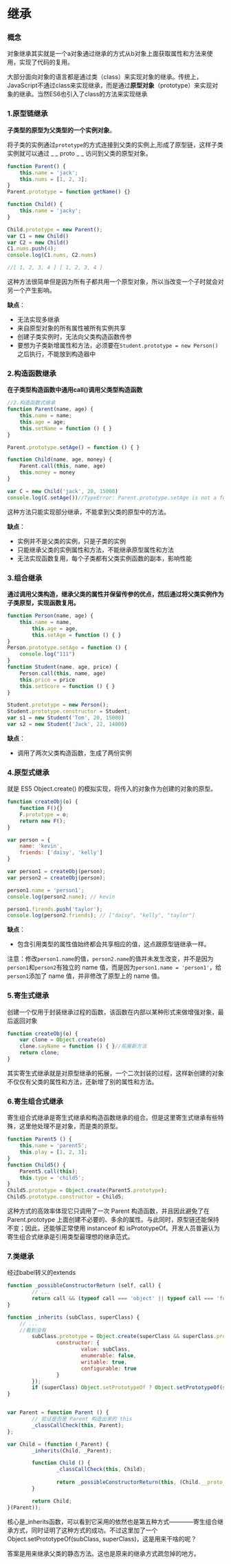 # 继承

### 概念

对象继承其实就是一个a对象通过继承的方式从b对象上面获取属性和方法来使用，实现了代码的复用。

大部分面向对象的语言都是通过类（class）来实现对象的继承。传统上，JavaScript不通过class来实现继承，而是通过**原型对象**（prototype）来实现对象的继承。当然ES6也引入了class的方法来实现继承

### 1.原型链继承

**子类型的原型为父类型的一个实例对象**。

将子类的实例通过`prototype`的方式连接到父类的实例上,形成了原型链，这样子类实例就可以通过 _ _ proto _ _ 访问到父类的原型对象。

```javascript
function Parent() {
    this.name = 'jack';
    this.nums = [1, 2, 3];
}
Parent.prototype = function getName() {}

function Child() {
    this.name = 'jacky';
}

Child.prototype = new Parent();
var C1 = new Child()
var C2 = new Child()
C1.nums.push(4);
console.log(C1.nums, C2.nums) 

//[ 1, 2, 3, 4 ] [ 1, 2, 3, 4 ]
```

这种方法很简单但是因为所有子都共用一个原型对象，所以当改变一个子时就会对另一个产生影响。

**缺点**：

- 无法实现多继承
- 来自原型对象的所有属性被所有实例共享
- 创建子类实例时，无法向父类构造函数传参
- 要想为子类新增属性和方法，必须要在`Student.prototype = new Person()` 之后执行，不能放到构造器中

### 2.构造函数继承

**在子类型构造函数中通用call()调用父类型构造函数**

```JavaScript
//2.构造函数式继承
function Parent(name, age) {
    this.name = name;
    this.age = age;
    this.setName = function () { }
}

Parent.prototype.setAge() = function () { }

function Child(name, age, money) {
    Parent.call(this, name, age)
    this.money = money
}

var C = new Child('jack', 20, 15000)
console.log(C.setAge())//TypeError: Parent.prototype.setAge is not a function
```

这种方法只能实现部分继承，不能拿到父类的原型中的方法。

**缺点**：

- 实例并不是父类的实例，只是子类的实例
- 只能继承父类的实例属性和方法，不能继承原型属性和方法
- 无法实现函数复用，每个子类都有父类实例函数的副本，影响性能

### 3.组合继承

**通过调用父类构造，继承父类的属性并保留传参的优点，然后通过将父类实例作为子类原型，实现函数复用。**

```javascript
function Person(name, age) {
    this.name = name,
        this.age = age,
        this.setAge = function () { }
}
Person.prototype.setAge = function () {
    console.log("111")
}
function Student(name, age, price) {
    Person.call(this, name, age)
    this.price = price
    this.setScore = function () { }
}

Student.prototype = new Person();
Student.prototype.constructor = Student;
var s1 = new Student('Tom', 20, 15000)
var s2 = new Student('Jack', 22, 14000)
```

**缺点**：

- 调用了两次父类构造函数，生成了两份实例

### 4.原型式继承

就是 ES5 Object.create() 的模拟实现，将传入的对象作为创建的对象的原型。

```javascript
function createObj(o) {
    function F(){}
    F.prototype = o;
    return new F();
}

var person = {
    name: 'kevin',
    friends: ['daisy', 'kelly']
}

var person1 = createObj(person);
var person2 = createObj(person);

person1.name = 'person1';
console.log(person2.name); // kevin

person1.firends.push('taylor');
console.log(person2.friends); // ["daisy", "kelly", "taylor"]
```

**缺点**：

- 包含引用类型的属性值始终都会共享相应的值，这点跟原型链继承一样。

注意：修改`person1.name`的值，`person2.name`的值并未发生改变，并不是因为`person1`和`person2`有独立的 name 值，而是因为`person1.name = 'person1'`，给`person1`添加了 name 值，并非修改了原型上的 name 值。

### 5.寄生式继承

创建一个仅用于封装继承过程的函数，该函数在内部以某种形式来做增强对象，最后返回对象

```javascript
function createObj(o) {
    var clone = Object.create(o)
    clone.sayName = function () { }//拓展新方法
    return clone;
}
```

其实寄生式继承就是对原型继承的拓展，一个二次封装的过程，这样新创建的对象不仅仅有父类的属性和方法，还新增了别的属性和方法。

### 6.寄生组合式继承

寄生组合式继承是寄生式继承和构造函数继承的组合。但是这里寄生式继承有些特殊，这里他处理不是对象，而是类的原型。

```javascript
function Parent5 () {
    this.name = 'parent5';
    this.play = [1, 2, 3];
}
function Child5() {
    Parent5.call(this);
    this.type = 'child5';
}
Child5.prototype = Object.create(Parent5.prototype);
Child5.prototype.constructor = Child5;
```

这种方式的高效率体现它只调用了一次 Parent 构造函数，并且因此避免了在 Parent.prototype 上面创建不必要的、多余的属性。与此同时，原型链还能保持不变；因此，还能够正常使用 instanceof 和 isPrototypeOf。开发人员普遍认为寄生组合式继承是引用类型最理想的继承范式。

### 7.类继承

经过babel转义的extends

```javascript
function _possibleConstructorReturn (self, call) { 
		// ...
		return call && (typeof call === 'object' || typeof call === 'function') ? call : self; 
}

function _inherits (subClass, superClass) { 
    // ...
    //看到没有
		subClass.prototype = Object.create(superClass && superClass.prototype, { 
				constructor: { 
						value: subClass, 
						enumerable: false, 
						writable: true, 
						configurable: true 
				} 
		}); 
		if (superClass) Object.setPrototypeOf ? Object.setPrototypeOf(subClass, superClass) : subClass.__proto__ = superClass; 
}


var Parent = function Parent () {
		// 验证是否是 Parent 构造出来的 this
		_classCallCheck(this, Parent);
};

var Child = (function (_Parent) {
		_inherits(Child, _Parent);

		function Child () {
				_classCallCheck(this, Child);
		
				return _possibleConstructorReturn(this, (Child.__proto__ || Object.getPrototypeOf(Child)).apply(this, arguments));
		}

		return Child;
}(Parent));
```

核心是_inherits函数，可以看到它采用的依然也是第五种方式————寄生组合继承方式，同时证明了这种方式的成功。不过这里加了一个Object.setPrototypeOf(subClass, superClass)，这是用来干啥的呢？

答案是用来继承父类的静态方法。这也是原来的继承方式疏忽掉的地方。
